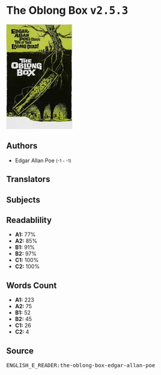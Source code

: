 # The Oblong Box <kbd>v2.5.3</kbd>

![](./cover.medium.jpg "")

## Authors


 - Edgar Allan Poe <small>(-1 - -1)</small>

## Translators



## Subjects



## Readablility


 - **A1:** 77%
 - **A2:** 85%
 - **B1:** 91%
 - **B2:** 97%
 - **C1:** 100%
 - **C2:** 100%

## Words Count


 - **A1:** 223
 - **A2:** 75
 - **B1:** 52
 - **B2:** 45
 - **C1:** 26
 - **C2:** 4

## Source


<kbd>ENGLISH_E_READER:the-oblong-box-edgar-allan-poe</kbd>
